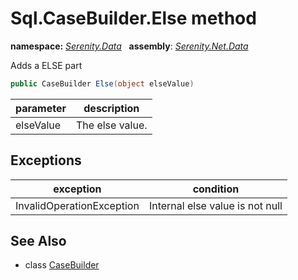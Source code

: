 # Sql.CaseBuilder.Else method
**namespace:** *[Serenity.Data](../../README.md#serenity.data-namespace)*   **assembly**: *[Serenity.Net.Data](../../README.md)*

Adds a ELSE part

```csharp
public CaseBuilder Else(object elseValue)
```

| parameter | description |
| --- | --- |
| elseValue | The else value. |

## Exceptions

| exception | condition |
| --- | --- |
| InvalidOperationException | Internal else value is not null |

## See Also

* class [CaseBuilder](../Sql.CaseBuilder.md)